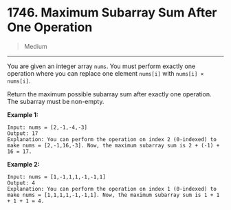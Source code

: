 # 1746. Maximum Subarray Sum After One Operation

> Medium

------

You are given an integer array `nums`. You must perform exactly one operation where you can replace one element `nums[i]` with `nums[i] × nums[i]`.

Return the maximum possible subarray sum after exactly one operation. The subarray must be non-empty.

**Example 1:**

```
Input: nums = [2,-1,-4,-3]
Output: 17
Explanation: You can perform the operation on index 2 (0-indexed) to make nums = [2,-1,16,-3]. Now, the maximum subarray sum is 2 + (-1) + 16 = 17.
```

**Example 2:**

```
Input: nums = [1,-1,1,1,-1,-1,1]
Output: 4
Explanation: You can perform the operation on index 1 (0-indexed) to make nums = [1,1,1,1,-1,-1,1]. Now, the maximum subarray sum is 1 + 1 + 1 + 1 = 4.
```
